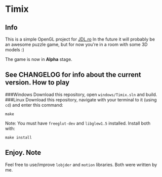 Timix
===
Info
---
This is a simple OpenGL project for [JDL.ro](http://JDL.ro)
In the future it will probably be an awesome puzzle game, but for now you're in a room with some 3D models :)

The game is now in **Alpha** stage.

See CHANGELOG for info about the current version.
How to play
---
###Windows
Download this repository, open `windows/Timix.sln` and build.
###Linux
Download this repository, navigate with your terminal to it (using `cd`) and enter this command:
```
make
```
Note: You must have `freeglut-dev` and `libglew1.5` installed. Install both with:
```
make install
```
Enjoy.
Note
---
Feel free to use/improve `lobjder` and `motion` libraries. Both were written by me.
